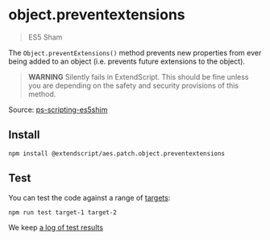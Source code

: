 # object.preventextensions

> ES5 Sham

The `Object.preventExtensions()` method prevents new properties from ever being added to an object (i.e. prevents future extensions to the object).

> __WARNING__ Silently fails in ExtendScript. This should be fine unless you are depending on the safety and security provisions of this method.

Source: [ps-scripting-es5shim](https://github.com/EugenTepin/ps-scripting-es5shim/blob/master/lib/Object/preventExtensions.js)

## Install

    npm install @extendscript/aes.patch.object.preventextensions

## Test

You can test the code against a range of [targets](https://github.com/nbqx/fakestk/blob/master/resources/versions.json):

    npm run test target-1 target-2

We keep [a log of test results](./test/results_log.md)
